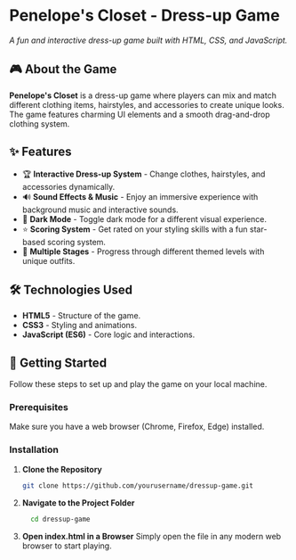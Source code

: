 # Penelope's Closet - Dress-up Game

*A fun and interactive dress-up game built with HTML, CSS, and JavaScript.*

## 🎮 About the Game

**Penelope's Closet** is a dress-up game where players can mix and match different clothing items, hairstyles, and accessories to create unique looks. The game features charming UI elements and a smooth drag-and-drop clothing system.

## ✨ Features

- 🏆 **Interactive Dress-up System** - Change clothes, hairstyles, and accessories dynamically.
- 🔊 **Sound Effects & Music** - Enjoy an immersive experience with background music and interactive sounds.
- 🌙 **Dark Mode** - Toggle dark mode for a different visual experience.
- ⭐ **Scoring System** - Get rated on your styling skills with a fun star-based scoring system.
- 🔄 **Multiple Stages** - Progress through different themed levels with unique outfits.

## 🛠️ Technologies Used

- **HTML5** - Structure of the game.
- **CSS3** - Styling and animations.
- **JavaScript (ES6)** - Core logic and interactions.

## 🚀 Getting Started

Follow these steps to set up and play the game on your local machine.

### Prerequisites

Make sure you have a web browser (Chrome, Firefox, Edge) installed.

### Installation

1. **Clone the Repository**  
   ```sh
   git clone https://github.com/yourusername/dressup-game.git
2. **Navigate to the Project Folder**  
   ```sh
     cd dressup-game

3. **Open index.html in a Browser**
  Simply open the file in any modern web browser to start playing.

